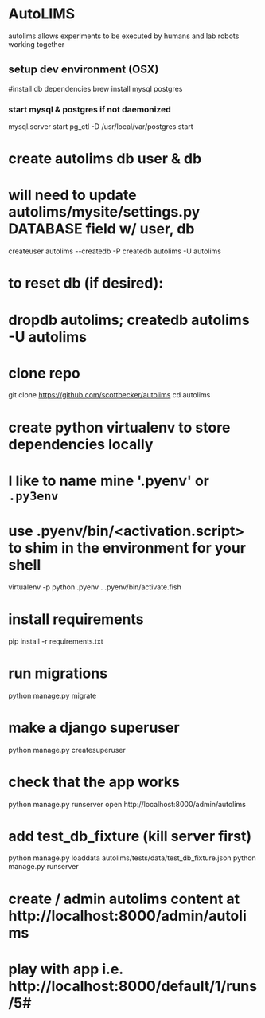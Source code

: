 # AutoLIMS

autolims allows experiments to be executed by humans and lab robots working together

## setup dev environment (OSX)

#install db dependencies
brew install mysql postgres

### start mysql & postgres if not daemonized
mysql.server start
pg_ctl -D /usr/local/var/postgres start

# create autolims db user & db
# will need to update autolims/mysite/settings.py DATABASE field w/ user, db
createuser autolims --createdb -P
createdb autolims -U autolims

# to reset db (if desired):
# dropdb autolims; createdb autolims -U autolims
# clone repo
git clone https://github.com/scottbecker/autolims
cd autolims

# create python virtualenv to store dependencies locally
# I like to name mine '.pyenv' or `.py3env`
# use .pyenv/bin/<activation.script> to shim in the environment for your shell
virtualenv -p python .pyenv
. .pyenv/bin/activate.fish

# install requirements
pip install -r requirements.txt

# run migrations
python manage.py migrate

# make a django superuser
python manage.py createsuperuser

# check that the app works
python manage.py runserver
open http://localhost:8000/admin/autolims

# add test_db_fixture (kill server first)
python manage.py loaddata autolims/tests/data/test_db_fixture.json
python manage.py runserver

# create / admin autolims content at http://localhost:8000/admin/autolims
# play with app i.e. http://localhost:8000/default/1/runs/5#
